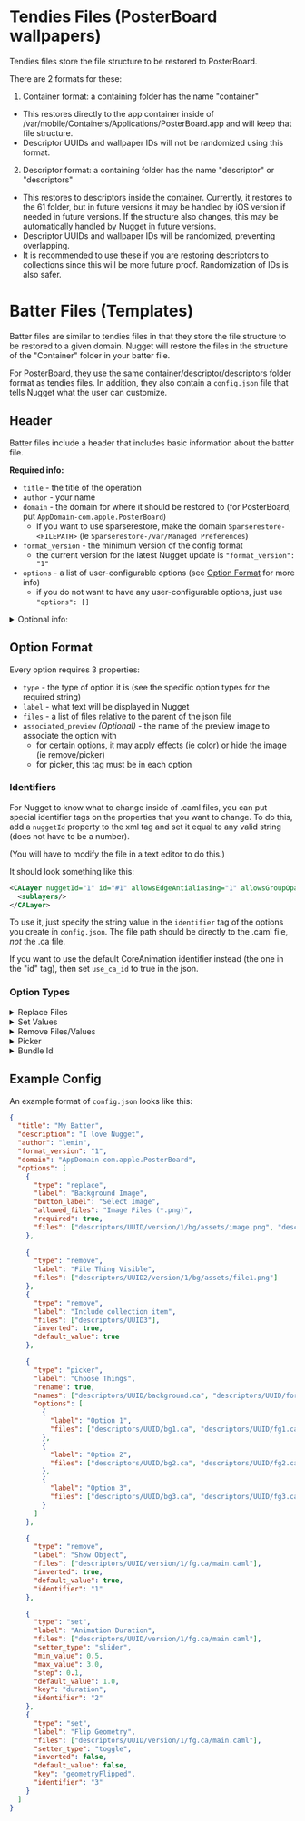 # Tendies Files (PosterBoard wallpapers)
Tendies files store the file structure to be restored to PosterBoard.

There are 2 formats for these:
1. Container format: a containing folder has the name "container"
  - This restores directly to the app container inside of /var/mobile/Containers/Applications/PosterBoard.app and will keep that file structure.
  - Descriptor UUIDs and wallpaper IDs will not be randomized using this format.
2. Descriptor format: a containing folder has the name "descriptor" or "descriptors"
  - This restores to descriptors inside the container. Currently, it restores to the 61 folder, but in future versions it may be handled by iOS version if needed in future versions. If the structure also changes, this may be automatically handled by Nugget in future versions.
  - Descriptor UUIDs and wallpaper IDs will be randomized, preventing overlapping.
  - It is recommended to use these if you are restoring descriptors to collections since this will be more future proof. Randomization of IDs is also safer.

# Batter Files (Templates)
Batter files are similar to tendies files in that they store the file structure to be restored to a given domain. Nugget will restore the files in the structure of the "Container" folder in your batter file.

For PosterBoard, they use the same container/descriptor/descriptors folder format as tendies files. In addition, they also contain a `config.json` file that tells Nugget what the user can customize.

## Header
Batter files include a header that includes basic information about the batter file.

__Required info:__
- `title` - the title of the operation
- `author` - your name
- `domain` - the domain for where it should be restored to (for PosterBoard, put `AppDomain-com.apple.PosterBoard`)
  - If you want to use sparserestore, make the domain `Sparserestore-<FILEPATH>` (ie `Sparserestore-/var/Managed Preferences`)
- `format_version` - the minimum version of the config format
  - the current version for the latest Nugget update is `"format_version": "1"`
- `options` - a list of user-configurable options (see [Option Format](#option-format) for more info)
  - if you do not want to have any user-configurable options, just use `"options": []`

<details>
<summary>Optional info:</summary>

- `description` - some text info to show under the title

- `min_version` - minimum iOS version supported by the template
- `max_version` - maximum iOS version supported by the template
  - format: `"min_version": "18.0"`
  - you can do just min, just max, none, or both

- `resources` - a list of embedded resources to include (ie banner/preview images, etc)
- `previews` - a list of preview image file names
  - for them to show, their path must be inside of the `resources` list
- `preview_layout` - how the preview images should be laid out (defaults to "horizontal")
  - __Valid types:__ "horizontal", "stacked"

- `banner_text` - some text of a banner
- `banner_stylesheet` - the [Qt style sheet](https://doc.qt.io/qt-6/stylesheet-examples.html) of the banner
</details>

## Option Format
Every option requires 3 properties:
- `type` - the type of option it is (see the specific option types for the required string)
- `label` - what text will be displayed in Nugget
- `files` - a list of files relative to the parent of the json file
- `associated_preview` *(Optional)* - the name of the preview image to associate the option with
  - for certain options, it may apply effects (ie color) or hide the image (ie remove/picker)
  - for picker, this tag must be in each option

### Identifiers
For Nugget to know what to change inside of .caml files, you can put special identifier tags on the properties that you want to change. To do this, add a `nuggetId` property to the xml tag and set it equal to any valid string (does not have to be a number).

(You will have to modify the file in a text editor to do this.)

It should look something like this:
```xml
<CALayer nuggetId="1" id="#1" allowsEdgeAntialiasing="1" allowsGroupOpacity="1" bounds="0 -28 520 563" contentsFormat="RGBA8" cornerCurve="circular" hidden="0" name="Thing" position="195 365" transform="" zPosition="442">
  <sublayers/>
</CALayer>
```
To use it, just specify the string value in the `identifier` tag of the options you create in `config.json`. The file path should be directly to the .caml file, *not* the .ca file.

If you want to use the default CoreAnimation identifier instead (the one in the "id" tag), then set `use_ca_id` to true in the json.

### Option Types
<details>
<summary>Replace Files</summary>

```json
"type": "replace"
```
Properties:
- `button_label` *(Optional)* - what text to display on the import button
- `allowed_files` - the types of files and allowed extensions (follows the [QT filter format](https://doc.qt.io/qtforpython-6/PySide6/QtWidgets/QFileDialog.html#PySide6.QtWidgets.QFileDialog.setNameFilter))
- `required` - whether or not the user must select a file in order for the template to apply
</details>
<details>
<summary>Set Values</summary>

```json
"type": "set"
```
Properties:
- `identifier` - identifier in xml file (corresponds to nuggetId value)
- `use_ca_id` *(Optional)* - whether or not to use the CoreAnimation id instead of nuggetId
- `key` - the key/tag of the value to change in the property
- `default_value` *(Optional)* - the default value of the input
- `value_type` *(Optional)* - the type of value
  - __Valid types:__ "integer", "float", "string"
- `setter_type` - the type of input the user sees for setting the value
  - __Valid types:__ "textbox", "slider", "toggle", "color_picker"

- Slider Options:
  - `min_value` - minimum value allowed for input
    - *(Required for slider, optional for others)* 
  - `max_value` - maximum value allowed for input
    - *(Required for slider, optional for others)*
  - `step` *(Optional)* - the interval between each slider value

- Toggle Options:
  - `inverted` *(Optional)* - if set to true, values will apply to the file inverted
  - `toggle_off_value` *(Optional)* - the value to set when the toggle is off (for non-boolean values)
  - `toggle_on_value` *(Optional)* - the value to set when the toggle is on

- Color Picker Options:
  - `sets_opacity` *(Optional)* - whether or not opacity is included
    - this will be automatically inferred if you include 4 values in `default_value`
  
__Additional Details:__

The values should be formatted just like they are in the caml. If it is a float, it should still be in quotes in Nugget, i.e. `"1.0"`.

You can add the tag `nuggetOffset` to properties in the caml file and Nugget will offset the user's choice by that value when applying. This tag is formatted like a math equation, with `x` representing the input chosen by the user or `x`, `y`, `z`, and `a` representing multiple values. Example for position:
```xml
<CALayer nuggetId="1" nuggetOffset="(2 * x + 10), (3 * y + 15)" id="#1" allowsEdgeAntialiasing="1" allowsGroupOpacity="1" bounds="0 -28 520 563" contentsFormat="RGBA8" cornerCurve="circular" hidden="0" name="Thing" position="195 365" transform="" zPosition="442">
  <sublayers/>
</CALayer>
```
Each component is separated by a comma. The `nuggetId` property is required in order to use equations.
</details>
<details>
<summary>Remove Files/Values</summary>

```json
"type": "remove"
```
Properties:
- `inverted` *(Optional)* - if set to true, the files will only be deleted if the checkbox is unchecked
- `default_value` *(Optional)* - whether the checkbox starts as true or false (will be false by default)
- `identifier` *(Optional)* - identifier in xml file. Only needed if you are removing a property or layer
- `use_ca_id` *(Optional)* - whether or not to use the CoreAnimation id instead of nuggetId

The `label` property will apply to the checkbox itself.
</details>
<details>
<summary>Picker</summary>

```json
"type": "picker"
```
Properties:
- `options` - list of options to show up in the picker. Each option contains a `label` and list of `files`
- `allow_multiple_selection` *(Optional)* - whether or not to let the user choose multiple options
- `rename` *(Optional)* - whether or not to rename the files chosen by the user
  - will not work if `allow_multiple_selection` is `true`
- `names` *(Optional, required if rename is true)* - the list of new names to rename the files to. Must be in the same order as the list of files in the options.
- `default_value` *(Optional)* - the default value to set for the picker based on the index in the array starting from 0 (ex. `"default_value": 0`)
  - when `allow_multiple_selection` is set to true, use `"default_values": [0, 1, 2]`

When the user selects an option from the picker, all other options will be deleted upon applying.
</details>
<details>
<summary>Bundle Id</summary>

```json
"type": "bundle_id"
```
Properties:
- None

For `AppDomain` templates, this allows the user to input a custom app bundle id for the template to restore to. The default value is the bundle id that you put in the `domain` field after the `AppDomain-`.
</details>

## Example Config
An example format of `config.json` looks like this:
```json
{
  "title": "My Batter",
  "description": "I love Nugget",
  "author": "lemin",
  "format_version": "1",
  "domain": "AppDomain-com.apple.PosterBoard",
  "options": [
    {
      "type": "replace",
      "label": "Background Image",
      "button_label": "Select Image",
      "allowed_files": "Image Files (*.png)",
      "required": true,
      "files": ["descriptors/UUID/version/1/bg/assets/image.png", "descriptors/UUID/version/1/fg/assets/image2.png"]
    },
    
    {
      "type": "remove",
      "label": "File Thing Visible",
      "files": ["descriptors/UUID2/version/1/bg/assets/file1.png"]
    },
    {
      "type": "remove",
      "label": "Include collection item",
      "files": ["descriptors/UUID3"],
      "inverted": true,
      "default_value": true
    },

    {
      "type": "picker",
      "label": "Choose Things",
      "rename": true,
      "names": ["descriptors/UUID/background.ca", "descriptors/UUID/foreground.ca"],
      "options": [
        {
          "label": "Option 1",
          "files": ["descriptors/UUID/bg1.ca", "descriptors/UUID/fg1.ca"]
        },
        {
          "label": "Option 2",
          "files": ["descriptors/UUID/bg2.ca", "descriptors/UUID/fg2.ca"]
        },
        {
          "label": "Option 3",
          "files": ["descriptors/UUID/bg3.ca", "descriptors/UUID/fg3.ca"]
        }
      ]
    },

    {
      "type": "remove",
      "label": "Show Object",
      "files": ["descriptors/UUID/version/1/fg.ca/main.caml"],
      "inverted": true,
      "default_value": true,
      "identifier": "1"
    },

    {
      "type": "set",
      "label": "Animation Duration",
      "files": ["descriptors/UUID/version/1/fg.ca/main.caml"],
      "setter_type": "slider",
      "min_value": 0.5,
      "max_value": 3.0,
      "step": 0.1,
      "default_value": 1.0,
      "key": "duration",
      "identifier": "2"
    },
    {
      "type": "set",
      "label": "Flip Geometry",
      "files": ["descriptors/UUID/version/1/fg.ca/main.caml"],
      "setter_type": "toggle",
      "inverted": false,
      "default_value": false,
      "key": "geometryFlipped",
      "identifier": "3"
    }
  ]
}
```